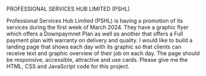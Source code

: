 PROFESSIONAL SERVICES HUB LIMITED (PSHL)

Professional Services Hub Limited (PSHL) is having a promotion of its services during the first week of March 2024. They have a graphic flyer which offers a Downpaymnet Plan as well as another that offers a Full payment plan with warranty on delivery and quality. I would like to build a landing page that shows each day with its graphic so that clients can receive text and graphic overview of their job on each day. The page should be responsive, accessible, attractive and use cards. Please give me the HTML, CSS and JavaScript code for this project.

